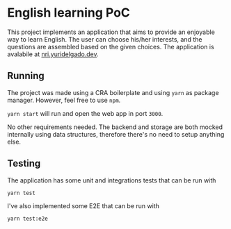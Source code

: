 # English learning PoC

This project implements an application that aims to provide an enjoyable way to learn English.
The user can choose his/her interests, and the questions are assembled based on the given choices.
The application is avalabile at [nri.yuridelgado.dev](https://nri.yuridelgado.dev).

## Running

The project was made using a CRA boilerplate and using `yarn` as package manager. However, feel free to use `npm`.

`yarn start` will run and open the web app in port `3000`.

No other requirements needed. The backend and storage are both mocked internally using data structures, therefore there's no need to setup anything else.

## Testing

The application has some unit and integrations tests that can be run with

```
yarn test
```

I've also implemented some E2E that can be run with

```
yarn test:e2e
```
